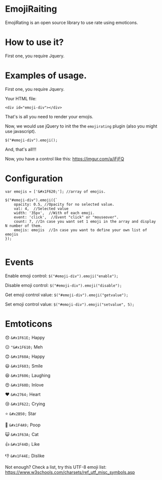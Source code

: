 # EmojiRaiting
EmojiRating is an open source library to use rate using emoticons.

# How to use it?
First one, you require Jquery.

# Examples of usage.
First one, you require Jquery.

Your HTML file:

`<div id="emoji-div"></div>`

That's is all you need to render your emojis.

Now, we would use jQuery to init the the `emojirating` plugin (also you might use javascript).

`
$("#emoji-div").emoji();
`

And, that's all!!!

Now, you have a control like this:
https://imgur.com/a/iFjFQ

# Configuration

```
var emojis = ['&#x1F620;']; //array of emojis.

$("#emoji-div").emoji({`
    opacity: 0.5, //Opacity for no selected value.
    val: 4,  //Selected value
    width: '35px',  //With of each emoji.
    event: 'click',  //Event "click" or "mouseover".
    count: 7, //In case you want set 1 emoji in the array and display N number of them.
    emojis: emojis  //In case you want to define your own list of emojis
});
                        
```

# Events

Enable emoji control: `$("#emoji-div").emoji("enable");`

Disable emoji control: `$("#emoji-div").emoji("disable");`

Get emoji control value: `$("#emoji-div").emoji("getvalue");`

Set emoji control value: `$("#emoji-div").emoji("setvalue", 5);`

# Emtoticons

&#x1F61E; `&#x1F61E;` Happy

&#x1F610; `"&#x1F610;` Meh

&#x1F60A; `&#x1F60A;` Happy

&#x1F603; `&#x1F603;` Smile

&#x1F606; `&#x1F606;` Laughing

&#x1F60D; `&#x1F60D;` Inlove

&#x2764; `&#x2764;` Heart

&#x1F622; `&#x1F622;` Crying

&#x2B50; `&#x2B50;` Star

&#x1F4A9; `&#x1F4A9;` Poop

&#x1F63A; `&#x1F63A;` Cat

&#x1F44D; `&#x1F44D;` Like

&#x1F44E; `&#x1F44E;` Dislike

Not enough?
Check a list, try this UTF-8 emoji list:
https://www.w3schools.com/charsets/ref_utf_misc_symbols.asp
